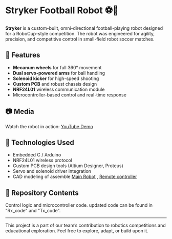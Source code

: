 # Stryker Football Robot ⚽🤖

**Stryker** is a custom-built, omni-directional football-playing robot designed for a RoboCup-style competition. The robot was engineered for agility, precision, and competitive control in small-field robot soccer matches.

## 🔧 Features
- **Mecanum wheels** for full 360° movement
- **Dual servo-powered arms** for ball handling
- **Solenoid kicker** for high-speed shooting
- **Custom PCB** and robust chassis design
- **NRF24L01** wireless communication module
- Microcontroller-based control and real-time response

## 📷 Media
Watch the robot in action: [YouTube Demo](https://youtube.com/shorts/qgsyHFl21-w?si=rQHmsHaGjgEgJU68)

## 🧠 Technologies Used
- Embedded C / Arduino
- NRF24L01 wireless protocol
- Custom PCB design tools (Altium Designer, Proteus)
- Servo and solenoid driver integration
- CAD modeling of assemble [Main Robot](https://cad.onshape.com/documents/24fb6443f5c698779b902b45/w/d209e617d7a3a6ec1fa9ffd6/e/e4b6cdc9be34eab5455bca89) , [Remote controller](https://cad.onshape.com/documents/e37909807e17f18dce7fd7ae/w/ba50eb75d137d1f228ea9260/e/a4ffc997a3116ba61481ee56)

## 📁 Repository Contents

Control logic and microcontroller code. updated code can be found in "Rx_code" and "Tx_code".


---

This project is a part of our team’s contribution to robotics competitions and educational exploration. Feel free to explore, adapt, or build upon it.

  
